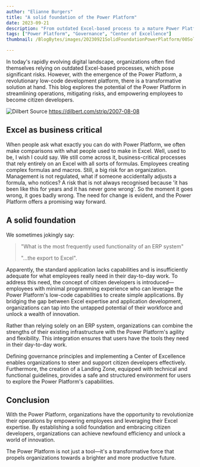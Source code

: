 ```yaml
---
author: "Elianne Burgers"
title: "A solid foundation of the Power Platform"
date: 2023-09-21
description: "From outdated Excel-based process to a mature Power Platform"
tags: ["Power Platform", "Governance", "Center of Excellence"]
thumbnail: /BlogBytes/images/20230921SolidFoundationPowerPlatform/00SolidFoundation.png

---
```


In today's rapidly evolving digital landscape, organizations often find themselves relying on outdated Excel-based processes, which pose significant risks. However, with the emergence of the Power Platform, a revolutionary low-code development platform, there is a transformative solution at hand. This blog explores the potential of the Power Platform in streamlining operations, mitigating risks, and empowering employees to become citizen developers.

![Dilbert](/BlogBytes/images/20230921SolidFoundationPowerPlatform/1-Dilbert.png)
Source https://dilbert.com/strip/2007-08-08 

## Excel as business critical 
When people ask what exactly you can do with Power Platform, we often make comparisons with what people used to make in Excel. Well, used to be, I wish I could say. We still come across it, business-critical processes that rely entirely on an Excel with all sorts of formulas. Employees creating complex formulas and macros. Still, a big risk for an organization. Management is not regulated, what if someone accidentally adjusts a formula, who notices? A risk that is not always recognised because 'it has been like this for years and it has never gone wrong'. So the moment it goes wrong, it goes badly wrong. The need for change is evident, and the Power Platform offers a promising way forward.

## A solid foundation
We sometimes jokingly say:

 > "What is the most frequently used functionality of an ERP system" 
>
> "...the export to Excel". 

Apparently, the standard application lacks capabilities and is insufficiently adequate for what employees really need in their day-to-day work. To address this need, the concept of citizen developers is introduced—employees with minimal programming experience who can leverage the Power Platform's low-code capabilities to create simple applications. By bridging the gap between Excel expertise and application development, organizations can tap into the untapped potential of their workforce and unlock a wealth of innovation.

Rather than relying solely on an ERP system, organizations can combine the strengths of their existing infrastructure with the Power Platform's agility and flexibility. This integration ensures that users have the tools they need in their day-to-day work.

Defining governance principles and implementing a Center of Excellence enables organizations to steer and support citizen developers effectively. Furthermore, the creation of a Landing Zone, equipped with technical and functional guidelines, provides a safe and structured environment for users to explore the Power Platform's capabilities.

## Conclusion
With the Power Platform, organizations have the opportunity to revolutionize their operations by empowering employees and leveraging their Excel expertise. By establishing a solid foundation and embracing citizen developers, organizations can achieve newfound efficiency and unlock a world of innovation. 

The Power Platform is not just a tool—it's a transformative force that propels organizations towards a brighter and more productive future. 
